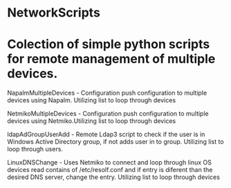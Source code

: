 # NetworkScripts

# Colection of simple python scripts for remote management of multiple devices.

NapalmMultipleDevices - Configuration push configuration to multiple devices using Napalm. Utilizing list to loop through devices

NetmikoMultipleDevices - Configuration push configuration to multiple devices using Netmiko.Utilizing list to loop through devices

ldapAdGroupUserAdd - Remote Ldap3 script to check if the user is in Windows Active Directory group, if not adds user in to group. 
                     Utilizing list to loop through users.
                     
LinuxDNSChange - Uses Netmiko to connect and loop through linux OS devices read contains of /etc/resolf.conf and if entry is
                 diferent than the desired DNS server, change the entry. Utilizing list to loop through devices

